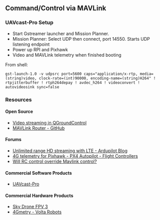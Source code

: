 
## Command/Control via MAVLink

### UAVcast-Pro Setup

- Start Gstreamer launcher and Mission Planner.  
- Mission Planner: Select UDP then connect, port 14550.  Starts UDP listening endpoint
- Power up RPI and Pixhawk
- Video and MAVLink telemetry when finished booting

From shell:
```
gst-launch-1.0 -v udpsrc port=5600 caps="application/x-rtp, media=(string)video, clock-rate=(int)90000, encoding-name=(string)H264" ! rtpjitterbuffer ! rtph264depay ! avdec_h264 ! videoconvert ! autovideosink sync=false 
```

### Resources

#### Open Source

- [Video streaming in QGroundControl](https://dev.px4.io/v1.9.0/en/qgc/video_streaming.html)
- [MAVLink Router - GitHub](https://github.com/intel/mavlink-router)

#### Forums

- [Unlimited range HD streaming with LTE - Ardupilot Blog](https://discuss.ardupilot.org/t/unlimited-range-hd-streaming-with-lte/48670)
- [4G telemetry for Pixhawk - PX4 Autopilot - Flight Controllers](https://discuss.px4.io/t/4g-telemetry-for-pixhawk/1548)
- [Will RC control override Mavlink control?](https://discuss.ardupilot.org/t/will-rc-control-override-mavlink-control/17194)

#### Commercial Software Products 

- [UAVcast-Pro](https://docs.uavmatrix.com/)

#### Commercial Hardware Products

- [Sky Drone FPV 3](https://www.skydrone.aero/collections/frontpage/products/sky-drone-fpv-3)
- [4Gmetry - Volta Robots](http://4gmetry.voltarobots.com/)
